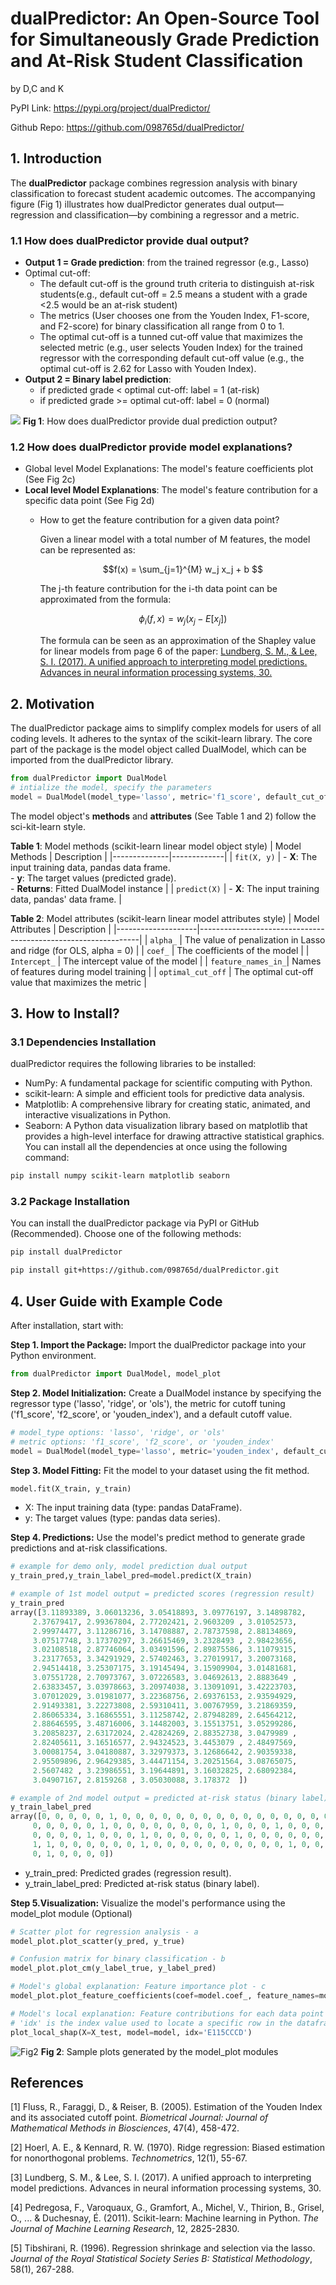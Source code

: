 # dualPredictor: An Open-Source Tool for Simultaneously Grade Prediction and At-Risk Student Classification

by D,C and K

PyPI Link: https://pypi.org/project/dualPredictor/

Github Repo: https://github.com/098765d/dualPredictor/

## 1. Introduction

The **dualPredictor** package combines regression analysis with binary classification to forecast student academic outcomes.
The accompanying figure (Fig 1) illustrates how dualPredictor generates dual output—regression and classification—by combining a regressor and a metric.

### 1.1 How does dualPredictor provide dual output?
- **Output 1 = Grade prediction**: from the trained regressor (e.g., Lasso)
- Optimal cut-off:
    - The default cut-off is the ground truth criteria to distinguish at-risk students(e.g., default cut-off = 2.5 means a student with a grade <2.5 would be an at-risk student)
    - The metrics (User chooses one from the Youden Index, F1-score, and F2-score) for binary classification all range from 0 to 1.
    - The optimal cut-off is a tunned cut-off value that maximizes the selected metric (e.g., user selects Youden Index) for the trained regressor with the corresponding default cut-off value (e.g., the optimal cut-off is 2.62 for Lasso with Youden Index).
- **Output 2 = Binary label prediction**:
  - if predicted grade < optimal cut-off: label = 1 (at-risk)
  - if predicted grade >= optimal cut-off: label = 0 (normal)
    
![](https://github.com/098765d/dualPredictor/raw/eb30145140a93d355342340d2a7ab256ccbbbf6e/figs/how_dual_works.png)
**Fig 1**: How does dualPredictor provide dual prediction output?

### 1.2 How does dualPredictor provide model explanations?
- Global level Model Explanations: The model's feature coefficients plot (See Fig 2c)
- **Local level Model Explanations**: The model's feature contribution for a specific data point (See Fig 2d)
    - How to get the feature contribution for a given data point?

      Given a linear model with a total number of M features, the model can be represented as:
      ```math
      f(x) = \sum_{j=1}^{M} w_j x_j + b 
      ```
      
      The j-th feature contribution for the i-th data point can be approximated from the formula:
      
      ```math
      \phi_i(f, x) = w_j (x_j - E[x_j])
      ```

      The formula can be seen as an approximation of the Shapley value for linear models from page 6 of the paper:
      [Lundberg, S. M., & Lee, S. I. (2017). A unified approach to interpreting model predictions. Advances in neural information processing systems, 30.](https://dl.acm.org/doi/10.5555/3295222.3295230)
       

## 2. Motivation
The dualPredictor package aims to simplify complex models for users of all coding levels. It adheres to the syntax of the scikit-learn library. The core part of the package is the model object called DualModel, which can be imported from the dualPredictor library.

```python
from dualPredictor import DualModel
# intialize the model, specify the parameters
model = DualModel(model_type='lasso', metric='f1_score', default_cut_off=2.5)
```

The model object's **methods** and **attributes** (See Table 1 and 2) follow the sci-kit-learn style.

**Table 1**: Model methods (scikit-learn linear model object style)
| Model Methods | Description |
|--------------|-------------|
| `fit(X, y)`  | - **X**: The input training data, pandas data frame. <br> - **y**: The target values (predicted grade). <br> - **Returns**: Fitted DualModel instance |
| `predict(X)` | - **X**: The input training data, pandas' data frame. |

**Table 2**: Model attributes (scikit-learn linear model attributes style)
| Model Attributes   | Description                                                   |
|--------------------|---------------------------------------------------------------|
| `alpha_`           | The value of penalization in Lasso and ridge (for OLS, alpha = 0) |
| `coef_`            | The coefficients of the model                                  |
| `Intercept_`       | The intercept value of the model                               |
| `feature_names_in_`| Names of features during model training                        |
| `optimal_cut_off`  | The optimal cut-off value that maximizes the metric            |


## 3. How to Install?

### 3.1 Dependencies Installation

dualPredictor requires the following libraries to be installed:

- NumPy: A fundamental package for scientific computing with Python.
- scikit-learn: A simple and efficient tools for predictive data analysis.
- Matplotlib: A comprehensive library for creating static, animated, and interactive visualizations in Python.
- Seaborn: A Python data visualization library based on matplotlib that provides a high-level interface for drawing attractive statistical graphics.
You can install all the dependencies at once using the following command:

```bash
pip install numpy scikit-learn matplotlib seaborn
```


### 3.2 Package Installation 

You can install the dualPredictor package via PyPI or GitHub (Recommended). Choose one of the following methods:

```bash
pip install dualPredictor
```

```bash
pip install git+https://github.com/098765d/dualPredictor.git
```

## 4. User Guide with Example Code
After installation, start with:

**Step 1. Import the Package:** Import the dualPredictor package into your Python environment.
```python
from dualPredictor import DualModel, model_plot
```
**Step 2. Model Initialization:** 
Create a DualModel instance by specifying the regressor type ('lasso', 'ridge', or 'ols'), the metric for cutoff tuning ('f1_score', 'f2_score', or 'youden_index'), and a default cutoff value.
```python
# model_type options: 'lasso', 'ridge', or 'ols'
# metric options: 'f1_score', 'f2_score', or 'youden_index'
model = DualModel(model_type='lasso', metric='youden_index', default_cut_off=2.5)
```
**Step 3. Model Fitting:** Fit the model to your dataset using the fit method.
```python
model.fit(X_train, y_train)
```
- X: The input training data (type: pandas DataFrame).
- y: The target values (type: pandas data series).

**Step 4. Predictions:** Use the model's predict method to generate grade predictions and at-risk classifications.
  ```python
# example for demo only, model prediction dual output
y_train_pred,y_train_label_pred=model.predict(X_train)

# example of 1st model output = predicted scores (regression result)
y_train_pred
array([3.11893389, 3.06013236, 3.05418893, 3.09776197, 3.14898782,
       2.37679417, 2.99367804, 2.77202421, 2.9603209 , 3.01052573,
       2.99974477, 3.11286716, 3.14708887, 2.78737598, 2.88134869,
       3.07517748, 3.17370297, 3.26615469, 3.2328493 , 2.98423656,
       3.02108518, 2.87746064, 3.03491596, 2.89875586, 3.11079315,
       3.23177653, 3.34291929, 2.57402463, 3.27019917, 3.20073168,
       2.94514418, 3.25307175, 3.19145494, 3.15909904, 3.01481681,
       3.07551728, 2.70973767, 3.07226583, 3.04692613, 2.8883649 ,
       2.63833457, 3.03978663, 3.20974038, 3.13091091, 3.42223703,
       3.07012029, 3.01981077, 3.22368756, 2.69376153, 2.93594929,
       2.91493381, 3.22273808, 2.59310411, 3.00767959, 3.21869359,
       2.86065334, 3.16865551, 3.11258742, 2.87948289, 2.64564212,
       2.88646595, 3.48716006, 3.14482003, 3.15513751, 3.05299286,
       3.20858237, 2.63172024, 2.42824269, 2.88352738, 3.0479989 ,
       2.82405611, 3.16516577, 2.94324523, 3.4453079 , 2.48497569,
       3.00081754, 3.04180887, 3.32979373, 3.12686642, 2.90359338,
       2.95509896, 2.96429385, 3.44471154, 3.20251564, 3.08765075,
       2.5607482 , 3.23986551, 3.19644891, 3.16032825, 2.68092384,
       3.04907167, 2.8159268 , 3.05030088, 3.178372  ])

# example of 2nd model output = predicted at-risk status (binary label)
y_train_label_pred
array([0, 0, 0, 0, 0, 1, 0, 0, 0, 0, 0, 0, 0, 0, 0, 0, 0, 0, 0, 0, 0, 0,
       0, 0, 0, 0, 0, 1, 0, 0, 0, 0, 0, 0, 0, 0, 1, 0, 0, 0, 1, 0, 0, 0,
       0, 0, 0, 0, 1, 0, 0, 0, 1, 0, 0, 0, 0, 0, 0, 1, 0, 0, 0, 0, 0, 0,
       1, 1, 0, 0, 0, 0, 0, 0, 1, 0, 0, 0, 0, 0, 0, 0, 0, 0, 0, 1, 0, 0,
       0, 1, 0, 0, 0, 0])
```
- y_train_pred: Predicted grades (regression result).
- y_train_label_pred: Predicted at-risk status (binary label).

**Step 5.Visualization:** Visualize the model's performance using the model_plot module (Optional)
```python
# Scatter plot for regression analysis - a
model_plot.plot_scatter(y_pred, y_true)

# Confusion matrix for binary classification - b
model_plot.plot_cm(y_label_true, y_label_pred)

# Model's global explanation: Feature importance plot - c
model_plot.plot_feature_coefficients(coef=model.coef_, feature_names=model.feature_names_in_)

# Model's local explanation: Feature contributions for each data point - d
# 'idx' is the index value used to locate a specific row in the dataframe
plot_local_shap(X=X_test, model=model, idx='E115CCCD')
```

![Fig2](https://github.com/098765d/dualPredictor/raw/75e331cae5017839b4ce6022a27d70d2e33f1605/figs/model_plot.png)
**Fig 2**: Sample plots generated by the model_plot modules

## References

[1] Fluss, R., Faraggi, D., & Reiser, B. (2005). Estimation of the Youden Index and its associated cutoff point. _Biometrical Journal: Journal of Mathematical Methods in Biosciences_, 47(4), 458-472.

[2] Hoerl, A. E., & Kennard, R. W. (1970). Ridge regression: Biased estimation for nonorthogonal problems. _Technometrics_, 12(1), 55-67.

[3] Lundberg, S. M., & Lee, S. I. (2017). A unified approach to interpreting model predictions. Advances in neural information processing systems, 30.

[4] Pedregosa, F., Varoquaux, G., Gramfort, A., Michel, V., Thirion, B., Grisel, O., ... & Duchesnay, É. (2011). Scikit-learn: Machine learning in Python. _The Journal of Machine Learning Research_, 12, 2825-2830.

[5] Tibshirani, R. (1996). Regression shrinkage and selection via the lasso. _Journal of the Royal Statistical Society Series B: Statistical Methodology_, 58(1), 267-288.
